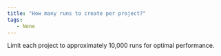 ```yaml
---
title: "How many runs to create per project?"
tags:
   - None
---
```

Limit each project to approximately 10,000 runs for optimal performance.